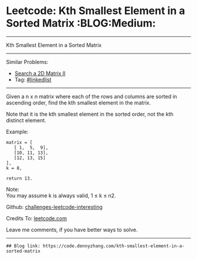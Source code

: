 
# Leetcode: Kth Smallest Element in a Sorted Matrix     :BLOG:Medium:

---

Kth Smallest Element in a Sorted Matrix  

---

Similar Problems:  

-   [Search a 2D Matrix II](https://code.dennyzhang.com/search-a-2d-matrix-ii)
-   Tag: [#linkedlist](https://code.dennyzhang.com/tag/linkedlist)

---

Given a n x n matrix where each of the rows and columns are sorted in ascending order, find the kth smallest element in the matrix.  

Note that it is the kth smallest element in the sorted order, not the kth distinct element.  

Example:  

    matrix = [
       [ 1,  5,  9],
       [10, 11, 13],
       [12, 13, 15]
    ],
    k = 8,
    
    return 13.

Note:  
You may assume k is always valid, 1 ≤ k ≤ n2.  

Github: [challenges-leetcode-interesting](https://github.com/DennyZhang/challenges-leetcode-interesting/tree/master/problems/kth-smallest-element-in-a-sorted-matrix)  

Credits To: [leetcode.com](https://leetcode.com/problems/kth-smallest-element-in-a-sorted-matrix/description/)  

Leave me comments, if you have better ways to solve.  

---

    ## Blog link: https://code.dennyzhang.com/kth-smallest-element-in-a-sorted-matrix

